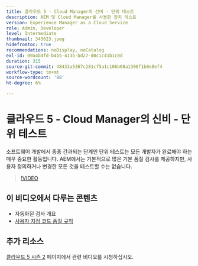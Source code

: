 ```yaml
---
title: 클라우드 5 - Cloud Manager의 신비 - 단위 테스트
description: AEM 및 Cloud Manager을 사용한 장치 테스트
version: Experience Manager as a Cloud Service
role: Admin, Developer
level: Intermediate
thumbnail: 343623.jpeg
hidefromtoc: true
recommendations: noDisplay, noCatalog
exl-id: 09a4b4fd-b4b5-413b-bd27-d0c1c41b1c8d
duration: 315
source-git-commit: 48433a5367c281cf5a1c106b08a1306f1b0e8ef4
workflow-type: tm+mt
source-wordcount: '88'
ht-degree: 6%

---
```


# 클라우드 5 - Cloud Manager의 신비 - 단위 테스트

소프트웨어 개발에서 종종 간과되는 단계인 단위 테스트는 모든 개발자가 완료해야 하는 매우 중요한 활동입니다. AEM에서는 기본적으로 많은 기본 품질 검사를 제공하지만, 사용자 정의하거나 변경한 모든 것을 테스트할 수는 없습니다.

>[!VIDEO](https://video.tv.adobe.com/v/343623?quality=12&learn=on)

## 이 비디오에서 다루는 콘텐츠

+ 자동화된 검사 개요
+ [사용자 지정 코드 품질 규칙](https://experienceleague.adobe.com/docs/experience-manager-cloud-service/content/implementing/using-cloud-manager/test-results/custom-code-quality-rules.html)

## 추가 리소스

[클라우드 5 시즌 2](../cloud5-season-2.md) 페이지에서 관련 비디오를 시청하십시오.
